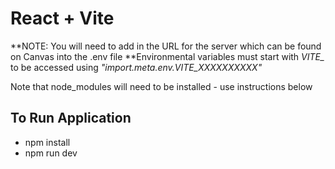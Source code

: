 # React + Vite

**NOTE: You will need to add in the URL for the server which can be found on Canvas into the .env file
**Environmental variables must start with *VITE_* to be accessed using *"import.meta.env.VITE_XXXXXXXXXX"*

Note that node_modules will need to be installed - use instructions below

## To Run Application
+ npm install
+ npm run dev
